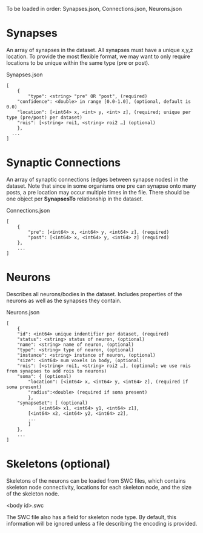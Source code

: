To be loaded in order: Synapses.json, Connections.json, Neurons.json

# Synapses
An array of synapses in the dataset. All synapses must have a unique x,y,z location. To provide the most flexible format, we may want to only require locations to be unique within the same type (pre or post).


Synapses.json
```console
[
	{
        "type": <string> "pre" OR "post", (required)
	"confidence": <double> in range [0.0-1.0], (optional, default is 0.0)
	"location": [<int64> x, <int> y, <int> z], (required; unique per type (pre/post) per dataset)
	"rois": [<string> roi1, <string> roi2 …] (optional)
	},
  ...
]
```

# Synaptic Connections
An array of synaptic connections (edges between synapse nodes) in the dataset. Note that since in some organisms one pre can synapse onto many posts, a pre location may occur multiple times in the file. There should be one object per **SynapsesTo** relationship in the dataset.

Connections.json
```console
[
    {
        "pre": [<int64> x, <int64> y, <int64> z], (required) 
        "post": [<int64> x, <int64> y, <int64> z] (required)
    },
    ...
]
```



# Neurons
Describes all neurons/bodies in the dataset. Includes properties of the neurons as well as the synapses they contain.

Neurons.json
```console
[
	{
	"id": <int64> unique indentifier per dataset, (required)
	"status": <string> status of neuron, (optional)
	"name": <string> name of neuron, (optional)
	"type": <string> type of neuron, (optional)
	"instance": <string> instance of neuron, (optional)
	"size": <int64> num voxels in body, (optional)
	"rois": [<string> roi1, <string> roi2 …], (optional; we use rois from synapses to add rois to neurons)
	"soma": { (optional)
		"location": [<int64> x, <int64> y, <int64> z], (required if soma present)
		"radius":<double> (required if soma present)
		},
	"synapseSet": [ (optional)
    		[<int64> x1, <int64> y1, <int64> z1], 
		[<int64> x2, <int64> y2, <int64> z2],
		...
		]
	},
	...
]
```

# Skeletons (optional)
Skeletons of the neurons can be loaded from SWC files, which contains skeleton node connectivity, locations for each skeleton node, and the size of the skeleton node.

\<body id\>.swc

The SWC file also has a field for skeleton node type.  By default, this information will be ignored unless a file describing the encoding is provided.
